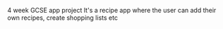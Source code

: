 4 week GCSE app project
It's a recipe app where the user can add their own recipes, create shopping lists etc
